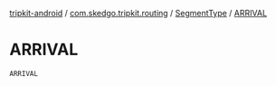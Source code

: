 [tripkit-android](../../index.md) / [com.skedgo.tripkit.routing](../index.md) / [SegmentType](index.md) / [ARRIVAL](./-a-r-r-i-v-a-l.md)

# ARRIVAL

`ARRIVAL`